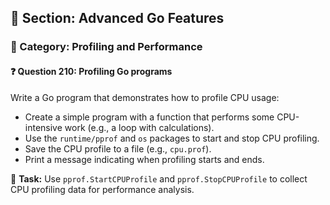 ## 📘 Section: Advanced Go Features  
### 🔹 Category: Profiling and Performance  
#### ❓ Question 210: Profiling Go programs

Write a Go program that demonstrates how to profile CPU usage:

- Create a simple program with a function that performs some CPU-intensive work (e.g., a loop with calculations).
- Use the `runtime/pprof` and `os` packages to start and stop CPU profiling.
- Save the CPU profile to a file (e.g., `cpu.prof`).
- Print a message indicating when profiling starts and ends.

🔧 **Task:** Use `pprof.StartCPUProfile` and `pprof.StopCPUProfile` to collect CPU profiling data for performance analysis.
